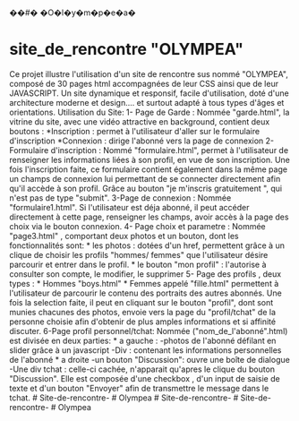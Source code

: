 ��#� �O�l�y�m�p�e�a�
# site_de_rencontre "OLYMPEA" 
Ce projet illustre l'utilisation d'un site de rencontre sus nommé "OLYMPEA", composé de 30 pages html accompagnées de leur CSS ainsi que de leur JAVASCRIPT. Un site dynamique et responsif, facile d'utilisation, doté d'une architecture moderne et design.... et surtout adapté à tous types d'âges et orientations. 
Utilisation du Site:
1- Page de Garde : Nommée "garde.html", la vitrine du site, avec une vidéo attractive en background, contient deux boutons : *Inscription : permet à l'utilisateur d'aller sur le formulaire d'inscription *Connexion : dirige l'abonné vers la page de connexion
2- Formulaire d'inscription : Nommé "formulaire.html", permet à l'utilisateur de renseigner les informations liées à son profil, en vue de son inscription. Une fois l'inscription faite, ce formulaire contient également dans la même page un champs de connexion lui permettant de se connecter directement afin qu'il accède à son profil. Grâce au bouton "je m'inscris gratuitement ", qui n'est pas de type "submit". 
3-Page de connexion : Nommée "formulaire1.html". Si l'utilisateur est déja abonné, il peut accéder directement à cette page, renseigner les champs, avoir accès à la page des choix via le bouton connexion.
4- Page choix et parametre : Nommée "page3.html" , comportant deux photos et un bouton, dont les fonctionnalités sont: * les photos : dotées d'un href, permettent grâce à un clique de choisir les profils "hommes/ femmes" que l'utilisateur désire parcourir et entrer dans le profil. * le bouton "mon profil" : l'autorise à consulter son compte, le modifier, le supprimer 
5- Page des profils , deux types : * Hommes "boys.html" * Femmes appelé "fille.html" permettent à l'utilisateur de parcourir le contenu des portraits des autres abonnés. Une fois la selection faite, il peut en cliquant sur le bouton "profil", dont sont munies chacunes des photos, envoie vers la page du "profil/tchat" de la personne choisie afin d'obtenir de plus amples informations et si affinité discuter. 
6-Page profil personnel/tchat: Nommée ("nom_de_l'abonné".html) est divisée en deux parties: * a gauche : -photos de l'abonné défilant en slider grâce à un javascript -Div : contenant les informations personnelles de l'abonné * a droite -un bouton "Discussion": ouvre une boîte de dialogue -Une div tchat : celle-ci cachée, n'apparait qu'apres le clique du bouton "Discussion". Elle est composée d'une checkbox , d'un input de saisie de texte et d'un bouton "Envoyer" afin de transmettre le message dans le tchat. # Site-de-rencontre- # Olympea # Site-de-rencontre- # Site-de-rencontre- # Olympea
